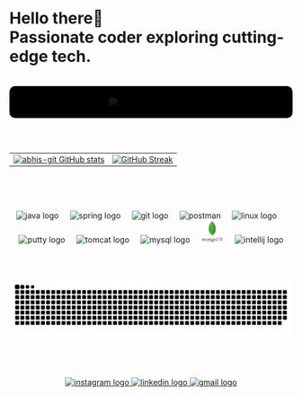 <h1 align="left">Hello there👋<br>Passionate coder exploring cutting-edge tech.</h1>

<br>
<div align="center">
    <div style="display: flex; justify-content: center; align-items: center; background-color: #000000; padding: 20px; border-radius: 10px;">
        <img src="https://api.visitorbadge.io/api/visitors?path=abhis-git&countColor=%23000000" alt="Visitor Badge" style="width: 150px; height: auto; filter: brightness(0.1);">
    </div>
</div>

<br><br>

<table style="width: 100%;">
  <tr>
    <td>
      <a href="https://github.com/anuraghazra/github-readme-stats" style="display: flex; justify-content: center; align-items: center; height: 100%;">
        <img src="https://github-readme-stats.vercel.app/api?username=abhis-git&show_icons=true&theme=midnight-purple&hide_border=true&bg_color=00000000" alt="abhis-git GitHub stats">
      </a>
    </td>
  <td>
      <a href="https://git.io/streak-stats" style="display: flex; justify-content: center; align-items: center; height: 100%;">
        <img src="https://streak-stats.demolab.com/?user=abhis-git&theme=midnight-purple&hide_border=true&background=%2CFFFFFF00%2CFFFFFF00" alt="GitHub Streak">
      </a>
    </td>
  </tr>
</table>

<br><br><br>

<div align="center">
    <img src="https://cdn.jsdelivr.net/gh/devicons/devicon/icons/java/java-original.svg" height="40" alt="java logo" />
    <img width="12" />
    <img src="https://cdn.jsdelivr.net/gh/devicons/devicon/icons/spring/spring-original.svg" height="40"alt="spring logo" />
    <img width="12" />
    <img src="https://cdn.jsdelivr.net/gh/devicons/devicon/icons/git/git-original.svg" height="40" alt="git logo" />
    <img width="12" />
    <img src="https://www.vectorlogo.zone/logos/getpostman/getpostman-icon.svg" alt="postman" width="40" height="40" />
    <img width="12" />
    <img src="https://cdn.jsdelivr.net/gh/devicons/devicon/icons/linux/linux-original.svg" height="40" alt="linux logo" />
    <img width="12" />
    <img src="https://cdn.jsdelivr.net/gh/devicons/devicon/icons/putty/putty-original.svg" height="40" alt="putty logo" />
    <img width="12" />
    <img src="https://cdn.jsdelivr.net/gh/devicons/devicon/icons/tomcat/tomcat-original.svg" height="40" alt="tomcat logo" />
    <img width="12" />
    <img src="https://cdn.jsdelivr.net/gh/devicons/devicon/icons/mysql/mysql-original.svg" height="40" alt="mysql logo" />
    <img width="12" />
    <img src="https://raw.githubusercontent.com/devicons/devicon/master/icons/mongodb/mongodb-original-wordmark.svg" alt="mongodb" width="40" height="40" />
    <img width="12" />
    <img src="https://cdn.jsdelivr.net/gh/devicons/devicon/icons/intellij/intellij-original.svg" height="40" alt="intellij logo" />
</div>

<br><br>

<div align="center">
    <img src="https://raw.githubusercontent.com/Platane/snk/output/github-contribution-grid-snake.svg"
        alt="Snake Animation">
</div>

<br><br>

<div align="center">
    <a href="https://www.instagram.com/abhishekgund03/">
        <img src="https://img.shields.io/static/v1?message=Instagram&logo=instagram&label=&color=E4405F&logoColor=white&labelColor=&style=for-the-badge" height="35" alt="instagram logo" />
    </a>
    <a href="https://in.linkedin.com/in/abhishek-gund">
        <img src="https://img.shields.io/static/v1?message=LinkedIn&logo=linkedin&label=&color=0077B5&logoColor=white&labelColor=&style=for-the-badge" height="35" alt="linkedin logo" />
    </a>
    <a href="mailto:abhishekgund01@gmail.com">
        <img src="https://img.shields.io/static/v1?message=Gmail&logo=gmail&label=&color=D14836&logoColor=white&labelColor=&style=for-the-badge" height="35" alt="gmail logo" />
    </a>
</div>
<br>
<br
